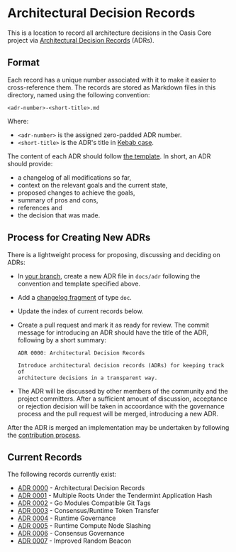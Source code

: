 # Architectural Decision Records

This is a location to record all architecture decisions in the Oasis Core
project via [Architectural Decision Records] (ADRs).

<!-- markdownlint-disable line-length -->
[Architectural Decision Records]: https://cognitect.com/blog/2011/11/15/documenting-architecture-decisions.html
<!-- markdownlint-enable line-length -->

## Format

Each record has a unique number associated with it to make it easier to
cross-reference them. The records are stored as Markdown files in this
directory, named using the following convention:

```
<adr-number>-<short-title>.md
```

Where:

* `<adr-number>` is the assigned zero-padded ADR number.
* `<short-title>` is the ADR's title in [Kebab case].

The content of each ADR should follow [the template]. In short, an ADR should
provide:

* a changelog of all modifications so far,
* context on the relevant goals and the current state,
* proposed changes to achieve the goals,
* summary of pros and cons,
* references and
* the decision that was made.

[Kebab case]: https://en.wikipedia.org/wiki/Letter_case#Special_case_styles
[the template]: template.md

## Process for Creating New ADRs

There is a lightweight process for proposing, discussing and deciding on ADRs:

* In [your branch], create a new ADR file in `docs/adr` following the convention
  and template specified above.
* Add a [changelog fragment] of type `doc`.
* Update the index of current records below.
* Create a pull request and mark it as ready for review. The commit message for
  introducing an ADR should have the title of the ADR, following by a short
  summary:

  ```
  ADR 0000: Architectural Decision Records

  Introduce architectural decision records (ADRs) for keeping track of
  architecture decisions in a transparent way.
  ```

* The ADR will be discussed by other members of the community and the project
  committers. After a sufficient amount of discussion, acceptance or rejection
  decision will be taken in accoordance with the governance process and the
  pull request will be merged, introducing a new ADR.

After the ADR is merged an implementation may be undertaken by following the
[contribution process].

[your branch]: ../../CONTRIBUTING.md#contributing-code
[changelog fragment]: ../../.changelog/README.md
[contribution process]: ../../CONTRIBUTING.md

## Current Records

The following records currently exist:

<!-- markdownlint-disable line-length -->
* [ADR 0000](0000-architectural-decision-records.md) - Architectural Decision Records
* [ADR 0001](0001-tm-multi-root-apphash.md) - Multiple Roots Under the Tendermint Application Hash
* [ADR 0002](0002-go-modules-compatible-git-tags.md) - Go Modules Compatible Git Tags
* [ADR 0003](0003-consensus-runtime-token-transfer.md) - Consensus/Runtime Token Transfer
* [ADR 0004](0004-runtime-governance.md) - Runtime Governance
* [ADR 0005](0005-runtime-compute-slashing.md) - Runtime Compute Node Slashing
* [ADR 0006](0006-consensus-governance.md) - Consensus Governance
* [ADR 0007](0007-improved-random-beacon.md) - Improved Random Beacon
<!-- markdownlint-enable line-length -->
